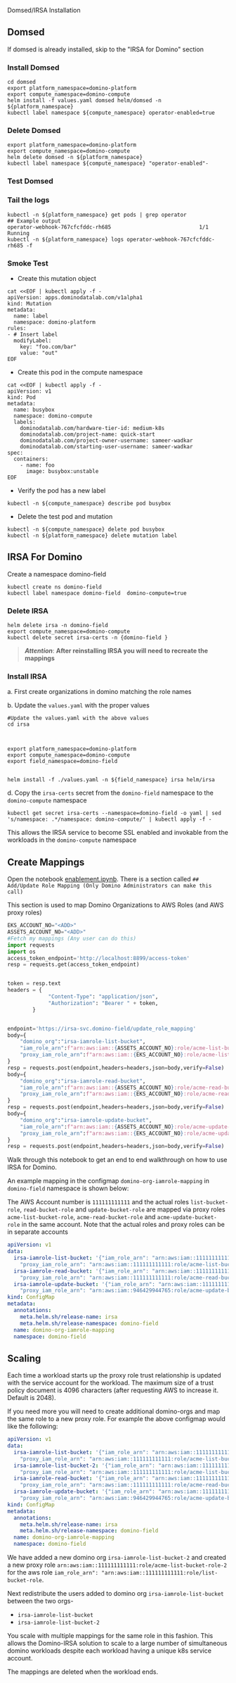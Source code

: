 Domsed/IRSA Installation


## Domsed

If domsed is already installed, skip to the "IRSA for Domino" section 

### Install Domsed
```shell
cd domsed
export platform_namespace=domino-platform
export compute_namespace=domino-compute
helm install -f values.yaml domsed helm/domsed -n ${platform_namespace}
kubectl label namespace ${compute_namespace} operator-enabled=true
```


### Delete Domsed
```shell
export platform_namespace=domino-platform
export compute_namespace=domino-compute
helm delete domsed -n ${platform_namespace}
kubectl label namespace ${compute_namespace} "operator-enabled"-
```

### Test Domsed

### Tail the logs
```
kubectl -n ${platform_namespace} get pods | grep operator
## Example output
operator-webhook-767cfcfddc-rh685                            1/1     Running    
kubectl -n ${platform_namespace} logs operator-webhook-767cfcfddc-rh685 -f
```
### Smoke Test

- Create this mutation object 
```shell
cat <<EOF | kubectl apply -f -
apiVersion: apps.dominodatalab.com/v1alpha1
kind: Mutation
metadata:
  name: label
  namespace: domino-platform
rules:
- # Insert label
  modifyLabel:
    key: "foo.com/bar"
    value: "out"
EOF
```

- Create this pod in the compute namespace
```shell
cat <<EOF | kubectl apply -f -
apiVersion: v1
kind: Pod
metadata:
  name: busybox
  namespace: domino-compute
  labels:
    dominodatalab.com/hardware-tier-id: medium-k8s  
    dominodatalab.com/project-name: quick-start
    dominodatalab.com/project-owner-username: sameer-wadkar
    dominodatalab.com/starting-user-username: sameer-wadkar
spec:
  containers:
    - name: foo
      image: busybox:unstable
EOF
```

- Verify the pod has a new label
```shell
kubectl -n ${compute_namespace} describe pod busybox
```

- Delete the test pod and mutation
```shell
kubectl -n ${compute_namespace} delete pod busybox
kubectl -n ${platform_namespace} delete mutation label
```

## IRSA For Domino

Create a namespace domino-field

```shell
kubectl create ns domino-field
kubectl label namespace domino-field  domino-compute=true
```


### Delete IRSA

```shell
helm delete irsa -n domino-field
export compute_namespace=domino-compute
kubectl delete secret irsa-certs -n {domino-field }
```



> ***Attention***:  **After reinstalling IRSA you will need to recreate the mappings**


### Install IRSA

a. First create organizations in domino matching the role names

b. Update the `values.yaml` with the proper values
```shell
#Update the values.yaml with the above values
cd irsa
```

```shell


export platform_namespace=domino-platform
export compute_namespace=domino-compute
export field_namespace=domino-field


helm install -f ./values.yaml -n ${field_namespace} irsa helm/irsa
```

d. Copy the `irsa-certs` secret from the `domino-field` namespace to the `domino-compute` namespace
```shell
kubectl get secret irsa-certs --namespace=domino-field -o yaml | sed 's/namespace: .*/namespace: domino-compute/' | kubectl apply -f -
```
This allows the IRSA service to become SSL enabled and invokable from the workloads in the `domino-compute` namespace

## Create Mappings

Open the notebook [enablement.ipynb](./enablement.ipynb). There is a section called `## Add/Update Role Mapping (Only Domino Administrators can make this call)`

This section is used to map Domino Organizations to AWS Roles (and AWS proxy roles)
```python
EKS_ACCOUNT_NO="<ADD>"
ASSETS_ACCOUNT_NO="<ADD>"
#Fetch my mappings (Any user can do this)
import requests
import os
access_token_endpoint='http://localhost:8899/access-token'
resp = requests.get(access_token_endpoint)


token = resp.text
headers = {
             "Content-Type": "application/json",
             "Authorization": "Bearer " + token,
        }


endpoint='https://irsa-svc.domino-field/update_role_mapping'
body={
    "domino_org":"irsa-iamrole-list-bucket",
    "iam_role_arn":f"arn:aws:iam::{ASSETS_ACCOUNT_NO}:role/acme-list-bucket-role",
    "proxy_iam_role_arn":f"arn:aws:iam::{EKS_ACCOUNT_NO}:role/acme-list-bucket-role"
}
resp = requests.post(endpoint,headers=headers,json=body,verify=False)
body={
    "domino_org":"irsa-iamrole-read-bucket",
    "iam_role_arn":f"arn:aws:iam::{ASSETS_ACCOUNT_NO}:role/acme-read-bucket-role",
    "proxy_iam_role_arn":f"arn:aws:iam::{EKS_ACCOUNT_NO}:role/acme-read-bucket-role"
}
resp = requests.post(endpoint,headers=headers,json=body,verify=False)
body={
    "domino_org":"irsa-iamrole-update-bucket",
    "iam_role_arn":f"arn:aws:iam::{ASSETS_ACCOUNT_NO}:role/acme-update-bucket-role",
    "proxy_iam_role_arn":f"arn:aws:iam::{EKS_ACCOUNT_NO}:role/acme-update-bucket-role"
}
resp = requests.post(endpoint,headers=headers,json=body,verify=False)

```

Walk through this notebook to get an end to end walkthrough on how to use IRSA for Domino.

An example mapping in the configmap `domino-org-iamrole-mapping` in `domino-field` namespace is shown below:

The AWS Account number is `111111111111` and the actual roles `list-bucket-role`, `read-bucket-role` and 
`update-bucket-role` are mapped via proxy roles `acme-list-bucket-role`, `acme-read-bucket-role` and 
`acme-update-bucket-role` in the same account. Note that the actual roles and proxy roles can be in separate accounts


```yaml
apiVersion: v1
data:
  irsa-iamrole-list-bucket: '{"iam_role_arn": "arn:aws:iam::111111111111:role/list-bucket-role",
    "proxy_iam_role_arn": "arn:aws:iam::111111111111:role/acme-list-bucket-role"}'
  irsa-iamrole-read-bucket: '{"iam_role_arn": "arn:aws:iam::111111111111:role/read-bucket-role",
    "proxy_iam_role_arn": "arn:aws:iam::111111111111:role/acme-read-bucket-role"}'
  irsa-iamrole-update-bucket: '{"iam_role_arn": "arn:aws:iam::111111111111:role/update-bucket-role",
    "proxy_iam_role_arn": "arn:aws:iam::946429944765:role/acme-update-bucket-role"}'
kind: ConfigMap
metadata:
  annotations:
    meta.helm.sh/release-name: irsa
    meta.helm.sh/release-namespace: domino-field  
  name: domino-org-iamrole-mapping
  namespace: domino-field
```

## Scaling

Each time a workload starts up the proxy role trust relationship is updated with the service account for the workload.
The maximum size of a trust policy document is 4096 characters (after requesting AWS to increase it. Default is 2048).

If you need more you will need to create additional domino-orgs and map the same role to a new proxy role. For example 
the above configmap would like the following:

```yaml
apiVersion: v1
data:
  irsa-iamrole-list-bucket: '{"iam_role_arn": "arn:aws:iam::111111111111:role/list-bucket-role",
    "proxy_iam_role_arn": "arn:aws:iam::111111111111:role/acme-list-bucket-role"}'
  irsa-iamrole-list-bucket-2: '{"iam_role_arn": "arn:aws:iam::111111111111:role/list-bucket-role",
    "proxy_iam_role_arn": "arn:aws:iam::111111111111:role/acme-list-bucket-role-2"}'
  irsa-iamrole-read-bucket: '{"iam_role_arn": "arn:aws:iam::111111111111:role/read-bucket-role",
    "proxy_iam_role_arn": "arn:aws:iam::111111111111:role/acme-read-bucket-role"}'
  irsa-iamrole-update-bucket: '{"iam_role_arn": "arn:aws:iam::111111111111:role/update-bucket-role",
    "proxy_iam_role_arn": "arn:aws:iam::946429944765:role/acme-update-bucket-role"}'
kind: ConfigMap
metadata:
  annotations:
    meta.helm.sh/release-name: irsa
    meta.helm.sh/release-namespace: domino-field  
  name: domino-org-iamrole-mapping
  namespace: domino-field
```

We have added a new domino org `irsa-iamrole-list-bucket-2` and created a new proxy role `arn:aws:iam::111111111111:role/acme-list-bucket-role-2`
for the aws role `iam_role_arn": "arn:aws:iam::111111111111:role/list-bucket-role`.

Next redistribute the users added to domino org `irsa-iamrole-list-bucket` between the two orgs-
- `irsa-iamrole-list-bucket`
- `irsa-iamrole-list-bucket-2`

You scale with multiple mappings for the same role in this fashion. This allows the Domino-IRSA solution to scale to
a large number of simultaneous domino workloads despite each workload having a unique k8s service account.

The mappings are deleted when the workload ends.
